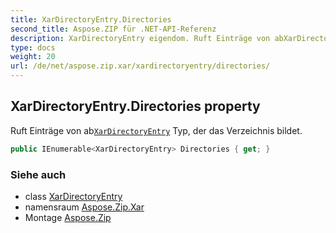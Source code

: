 ```yaml
---
title: XarDirectoryEntry.Directories
second_title: Aspose.ZIP für .NET-API-Referenz
description: XarDirectoryEntry eigendom. Ruft Einträge von abXarDirectoryEntry Typ der das Verzeichnis bildet.
type: docs
weight: 20
url: /de/net/aspose.zip.xar/xardirectoryentry/directories/
---
```

## XarDirectoryEntry.Directories property

Ruft Einträge von ab[`XarDirectoryEntry`](../) Typ, der das Verzeichnis bildet.

```csharp
public IEnumerable<XarDirectoryEntry> Directories { get; }
```

### Siehe auch

* class [XarDirectoryEntry](../)
* namensraum [Aspose.Zip.Xar](../../xardirectoryentry/)
* Montage [Aspose.Zip](../../../)


